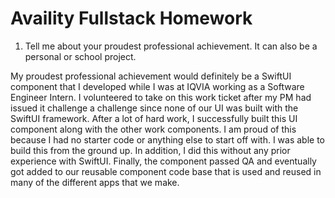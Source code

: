 # Availity Fullstack Homework


1.	Tell me about your proudest professional achievement.  It can also be a personal or school project.  

My proudest professional achievement would definitely be a SwiftUI component that I developed while I was at IQVIA working as a Software Engineer Intern. I volunteered to take on this work ticket after my PM had issued it challenge a challenge since none of our UI was built with the SwiftUI framework. After a lot of hard work, I successfully built this UI component along with the other work components. I am proud of this because I had no starter code or anything else to start off with. I was able to build this from the ground up. In addition, I did this without any prior experience with SwiftUI. Finally, the component passed QA and eventually got added to our reusable component code base that is used and reused in many of the different apps that we make. 
    
